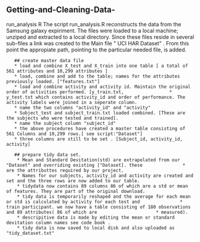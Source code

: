 ## Getting-and-Cleaning-Data-
run_analysis R 
The script run_analysis.R reconstructs the data from the Samsung galaxy expiriment. The files were loaded to a local machine; unziped and extracted to a local directory. Since these files reside in several sub-files a link was created to the Main file " UCI HAR Dataset" . From this point the appropiate path, pointing to the particular needed file, is added.  

       ## create master data file
       * load and combine X_test and X_train into one table [ a total of 561 attributes and 10,299 attributes ]
       * load, combine and add to the table; names for the attributes previously loaded. ["features.txt"]   
       * load and combine activity and activity id. Maintain the original order of activities performed. [y_train.txt,                 * y_test.txt which contains activity_id and order of performance. The activity labels were joined in a seperate column.
       * name the two columns "activity_id" and "activity"
       * Subject_test and subject_train.txt loaded combined. [These are the subjects who were tested and trained].
       * name the subject column "subject_id"
       * the above procedures have created a master table consisting of 561 Columns and 10,299 rows.[ see script:"Dataset"]
       * three columns are still to be set . [Subject_id, activity_id, activity] 
       
       ## prepare tidy data set.
        * Mean and Standard Devitation(std) are extrapolated from our "Dataset" and overriding existing ["Dataset]. these               * are the attributtes required by our project.  
        * Names for our subjects, activity_id and activity are created and set and the three rows are now added to our table.
        * tidydata now contains 89 columns 86 of which are a std or mean of features. They are part of the original download.
        * tidy data is temporarily reshaped and the average for each mean or std is calculated by activity for each test and               * train participant. we now have a table consisting of 180 observations and 89 attributes( 86 of which are                      * measured).
        * descripitive data is made by editing the mean or standard devitation column names see code book .
        * tidy data is now saved to local disk and also uploaded as "tidy_dataset.txt"  
